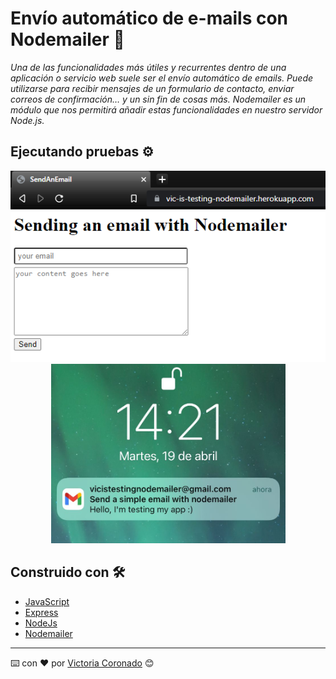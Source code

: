 # Envío automático de e-mails con Nodemailer 📩

_Una de las funcionalidades más útiles y recurrentes dentro de una aplicación o servicio web suele ser el envío automático de emails. Puede utilizarse para recibir mensajes de un formulario de contacto, enviar correos de confirmación… y un sin fin de cosas más. 
Nodemailer es un módulo que nos permitirá añadir estas funcionalidades en nuestro servidor Node.js._

## Ejecutando pruebas ⚙️

<div align="center">
   <img src="https://github.com/viccoronado/how-to-use-nodemailer/blob/main/assets/SendAnEmail.png"  /> 
  <img src="https://github.com/viccoronado/how-to-use-nodemailer/blob/main/assets/Email.jpeg" width="375" />
</div>

## Construido con 🛠️

* [JavaScript](https://www.javascript.com/)    
* [Express](https://expressjs.com/) 
* [NodeJs](https://nodejs.org/es/) 
* [Nodemailer](https://nodemailer.com/about/)


---
⌨️ con ❤️ por [Victoria Coronado](https://github.com/viccoronado) 😊
